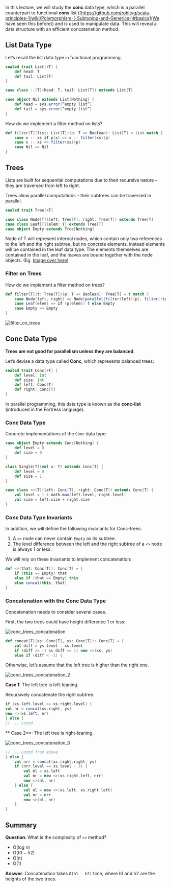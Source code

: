 In this lecture, we will study the **conc** data type, which is a parallel counterpart to functional **cons** list ([https://github.com/rohitvg/scala-principles-1/wiki/Polymorphism-(-Subtyping-and-Generics-)#basics](We have seen this before)) and is used to manipulate data. This will reveal a data structure with an efficient concatenation method. 

## List Data Type

Let’s recall the list data type in functional programming.
```scala
sealed trait List[+T] {
    def head: T
    def tail: List[T]
}

case class ::[T](head: T, tail: List[T]) extends List[T]

case object Nil extends List[Nothing] {
    def head = sys.error(”empty list”)
    def tail = sys.error(”empty list”)
}
```

How do we implement a filter method on lists?

```scala
def filter[T](list: List[T])(p: T => Boolean): List[T] = list match {
    case x :: xs if p(x) => x :: filter(xs)(p)
    case x :: xs => filter(xs)(p)
    case Nil => Nil
}
```

## Trees

Lists are built for sequential computations due to their recursive nature – they are traversed from left to right.

Trees allow parallel computations – their subtrees can be traversed in parallel.

```scala
sealed trait Tree[+T]

case class Node[T](left: Tree[T], right: Tree[T]) extends Tree[T]
case class Leaf[T](elem: T) extends Tree[T]
case object Empty extends Tree[Nothing]
```
Node of T will represent internal nodes, which contain only two references to the left and the right subtree, but no concrete elements. instead elements will be contained in the leaf data type. The elements themselves are contained in the leaf, and the leaves are bound together with the node objects. (Eg. [Image over here](https://github.com/rohitvg/scala-principles-1/wiki/Collections-(Lists)))

### Filter on Trees

How do we implement a filter method on trees?

```scala
def filter[T](t: Tree[T])(p: T => Boolean): Tree[T] = t match {
    case Node(left, right) => Node(parallel(filter(left)(p), filter(right)(p)))
    case Leaf(elem) => if (p(elem)) t else Empty
    case Empty => Empty
}
```
![filter_on_trees](https://github.com/rohitvg/scala-parallel-programming-3/blob/master/resources/images/filter_on_trees.png)

## Conc Data Type

**Trees are not good for parallelism unless they are balanced**.

Let’s devise a data type called **Conc**, which represents balanced trees:

```scala
sealed trait Conc[+T] {
    def level: Int
    def size: Int
    def left: Conc[T]
    def right: Conc[T]
}
```
In parallel programming, this data type is known as the **conc-list** (introduced in the Fortress language).

### Conc Data Type

Concrete implementations of the `Conc` data type:

```scala
case object Empty extends Conc[Nothing] {
    def level = 0
    def size = 0
}

class Single[T](val x: T) extends Conc[T] {
    def level = 0
    def size = 1
}

case class <>[T](left: Conc[T], right: Conc[T]) extends Conc[T] {
    val level = 1 + math.max(left.level, right.level)
    val size = left.size + right.size
}
```

### Conc Data Type Invariants

In addition, we will define the following invariants for Conc-trees:
1. A `<>` node can never contain `Empty` as its subtree.
2. The level difference between the left and the right subtree of a `<>` node is always 1 or less.

We will rely on these invariants to implement concatenation:

```scala
def <>(that: Conc[T]): Conc[T] = {
    if (this == Empty) that
    else if (that == Empty) this
    else concat(this, that)
}
```

### Concatenation with the Conc Data Type

Concatenation needs to consider several cases.

First, the two trees could have height difference 1 or less:

![conc_trees_concatenation](https://github.com/rohitvg/scala-parallel-programming-3/blob/master/resources/images/conc_trees_concatenation.png)

```scala
def concat[T](xs: Conc[T], ys: Conc[T]): Conc[T] = {
    val diff = ys.level - xs.level
    if (diff >= -1 && diff <= 1) new <>(xs, ys)
    else if (diff < -1) {
```

Otherwise, let’s assume that the left tree is higher than the right one.

![conc_trees_concatenation_2](https://github.com/rohitvg/scala-parallel-programming-3/blob/master/resources/images/conc_trees_concatenation_2.png)

**Case 1**: The left tree is left-leaning.

Recursively concatenate the right subtree.

```scala
if (xs.left.level >= xs.right.level) {
val nr = concat(xs.right, ys)
new <>(xs.left, nr)
} else {
// ... contd
```

** Case 2**: The left tree is right-leaning.

![conc_trees_concatenation_3](https://github.com/rohitvg/scala-parallel-programming-3/blob/master/resources/images/conc_trees_concatenation_3.png)

``` scala
// ... contd from above
} else {
    val nrr = concat(xs.right.right, ys)
    if (nrr.level == xs.level - 3) {
        val nl = xs.left
        val nr = new <>(xs.right.left, nrr)
        new <>(nl, nr)
    } else {
        val nl = new <>(xs.left, xs.right.left)
        val nr = nrr
        new <>(nl, nr)
    }
}
```

## Summary

**Question**: What is the complexity of `<>` method?

* O(log n)
* O(h1 − h2)
* O(n)
* O(1)

**Answer**: Concatenation takes `O(h1 − h2)` time, where h1 and h2 are the heights of the two trees.
